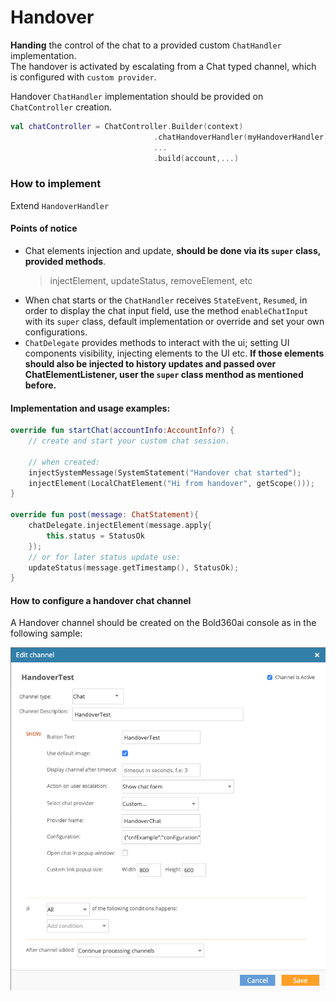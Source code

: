 
# Handover
**Handing** the control of the chat to a provided custom `ChatHandler` implementation.  
The handover is activated by escalating from a Chat typed channel, which is configured with `custom provider`.

Handover `ChatHandler` implementation should be provided on `ChatController` creation.
```kotlin
val chatController = ChatController.Builder(context)
                                .chatHandoverHandler(myHandoverHandler)
                                ...
                                .build(account,...)
```



### How to implement
Extend `HandoverHandler`

#### Points of notice

- Chat elements injection and update, **should be done via its `super` class, provided methods**.  
  >injectElement, updateStatus, removeElement, etc
- When chat starts or the `ChatHandler` receives `StateEvent`, `Resumed`, in order to display the chat input field, use the method `enableChatInput` with its `super` class, default implementation or override and set your own configurations.
- `ChatDelegate` provides methods to interact with the ui; setting UI components visibility, injecting elements to the UI etc.
**If those elements should also be injected to history updates and passed over ChatElementListener, user the `super` class menthod as mentioned before.**


#### Implementation and usage examples:

```kotlin 
override fun startChat(accountInfo:AccountInfo?) {
    // create and start your custom chat session.

    // when created:
    injectSystemMessage(SystemStatement("Handover chat started");
    injectElement(LocalChatElement("Hi from handover", getScope()));
}

override fun post(message: ChatStatement){
    chatDelegate.injectElement(message.apply{
        this.status = StatusOk
    });
    // or for later status update use:
    updateStatus(message.getTimestamp(), StatusOk); 
}
```

#### How to configure a handover chat channel

A Handover channel should be created on the Bold360ai console as in the following sample:

![](images/Android/handoverChannel.png)
